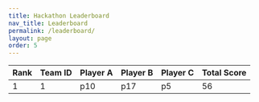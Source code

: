 ```yaml
---
title: Hackathon Leaderboard
nav_title: Leaderboard
permalink: /leaderboard/
layout: page
order: 5
---
```


<!-- add timestamp when updating -->

|Rank            |Team ID         |Player A        |Player B        |Player C        |Total Score     |
|----------------|----------------|----------------|----------------|----------------|----------------|
|1               |1               |p10             |p17             |p5              |56              |
